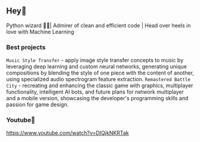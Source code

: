 ## Hey🤟

Python wizard 🧙‍♂️| Admirer of clean and efficient code | Head over heels in love with Machine Learning  


### Best projects

`Music Style Transfer` - apply image style transfer concepts to music by leveraging deep learning and custom neural networks, generating unique compositions by blending the style of one piece with the content of another, using specialized audio spectrogram feature extraction.
`Remastered Battle City` - recreating and enhancing the classic game with graphics, multiplayer functionality, intelligent AI bots, and future plans for network multiplayer and a mobile version, showcasing the developer's programming skills and passion for game design.

### Youtube🤪
https://www.youtube.com/watch?v=DIQjkNKRTak 
